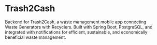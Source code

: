 # Trash2Cash
Backend for Trash2Cash, a waste management mobile app connecting Waste Generators with Recyclers. Built with Spring Boot, PostgreSQL, and integrated with notifications for efficient, sustainable, and economically beneficial waste management.
